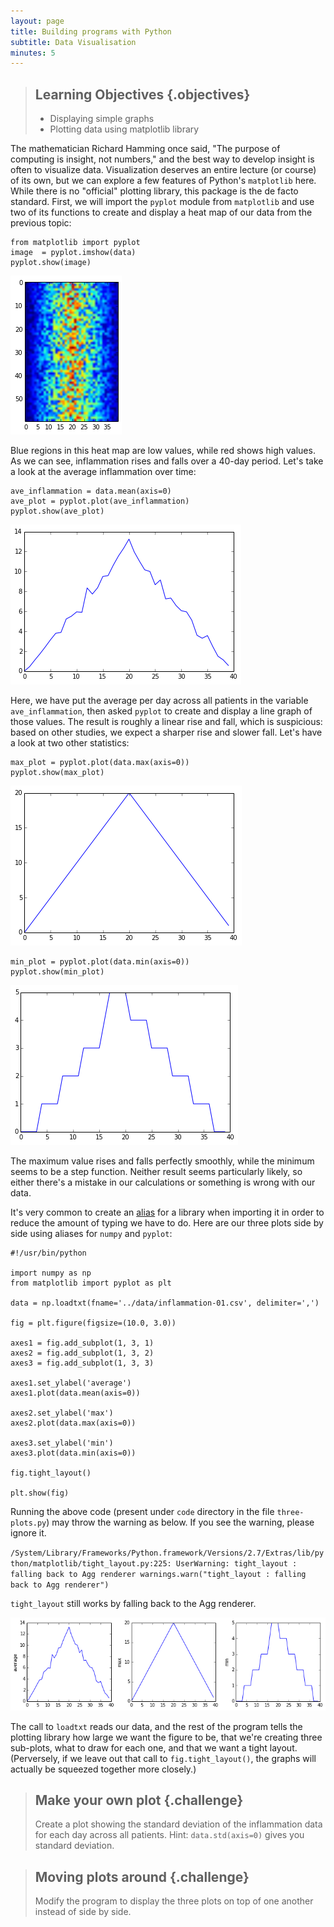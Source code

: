 ```yaml
---
layout: page
title: Building programs with Python
subtitle: Data Visualisation
minutes: 5
---
```

> ## Learning Objectives {.objectives}
>
> *  Displaying simple graphs
> *  Plotting data using matplotlib library

The mathematician Richard Hamming once said,
"The purpose of computing is insight, not numbers,"
and the best way to develop insight is often to visualize data.
Visualization deserves an entire lecture (or course) of its own,
but we can explore a few features of Python's `matplotlib` here.
While there is no "official" plotting library,
this package is the de facto standard.
First,
we will import the `pyplot` module from `matplotlib`
and use two of its functions to create and display a heat map of our data
from the previous topic:

~~~ {.python}
from matplotlib import pyplot
image  = pyplot.imshow(data)
pyplot.show(image)
~~~

![Heatmap of the Data](01-numpy_files/novice/python/01-numpy_74_0.png)

Blue regions in this heat map are low values, while red shows high values.
As we can see,
inflammation rises and falls over a 40-day period.
Let's take a look at the average inflammation over time:

~~~ {.python}
ave_inflammation = data.mean(axis=0)
ave_plot = pyplot.plot(ave_inflammation)
pyplot.show(ave_plot)
~~~

![Average Inflammation Over Time](01-numpy_files/novice/python/01-numpy_76_0.png)

Here,
we have put the average per day across all patients in the variable `ave_inflammation`,
then asked `pyplot` to create and display a line graph of those values.
The result is roughly a linear rise and fall,
which is suspicious:
based on other studies,
we expect a sharper rise and slower fall.
Let's have a look at two other statistics:

~~~ {.python}
max_plot = pyplot.plot(data.max(axis=0))
pyplot.show(max_plot)
~~~

![Maximum Value Along The First Axis](01-numpy_files/novice/python/01-numpy_78_1.png)

~~~ {.python}
min_plot = pyplot.plot(data.min(axis=0))
pyplot.show(min_plot)
~~~

![Minimum Value Along The First Axis](01-numpy_files/novice/python/01-numpy_78_3.png)

The maximum value rises and falls perfectly smoothly,
while the minimum seems to be a step function.
Neither result seems particularly likely,
so either there's a mistake in our calculations
or something is wrong with our data.

It's very common to create an [alias](../../reference.html#alias) for a library when importing it
in order to reduce the amount of typing we have to do.
Here are our three plots side by side using aliases for `numpy` and `pyplot`:


~~~ {.python}
#!/usr/bin/python

import numpy as np
from matplotlib import pyplot as plt

data = np.loadtxt(fname='../data/inflammation-01.csv', delimiter=',')

fig = plt.figure(figsize=(10.0, 3.0))

axes1 = fig.add_subplot(1, 3, 1)
axes2 = fig.add_subplot(1, 3, 2)
axes3 = fig.add_subplot(1, 3, 3)

axes1.set_ylabel('average')
axes1.plot(data.mean(axis=0))

axes2.set_ylabel('max')
axes2.plot(data.max(axis=0))

axes3.set_ylabel('min')
axes3.plot(data.min(axis=0))

fig.tight_layout()

plt.show(fig)
~~~

Running the above code (present under `code` directory in the file `three-plots.py`) may throw the warning as below. If you see the warning, please ignore it.

`/System/Library/Frameworks/Python.framework/Versions/2.7/Extras/lib/python/matplotlib/tight_layout.py:225: UserWarning: tight_layout : falling back to Agg renderer warnings.warn("tight_layout : falling back to Agg renderer")`

`tight_layout` still works by falling back to the Agg renderer. 

![The Previous Plots as Subplots](01-numpy_files/novice/python/01-numpy_83_0.png)

The call to `loadtxt` reads our data,
and the rest of the program tells the plotting library
how large we want the figure to be,
that we're creating three sub-plots,
what to draw for each one,
and that we want a tight layout.
(Perversely,
if we leave out that call to `fig.tight_layout()`,
the graphs will actually be squeezed together more closely.)


> ## Make your own plot {.challenge}
>
> Create a plot showing the standard deviation of the inflammation data for each day across all patients.
> Hint: `data.std(axis=0)` gives you standard deviation.

> ## Moving plots around {.challenge}
>
> Modify the program to display the three plots on top of one another instead of side by side.

